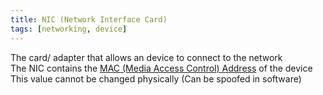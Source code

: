 ```yaml
---
title: NIC (Network Interface Card)
tags: [networking, device]
---
```


The card/ adapter that allows an device to connect to the network  
The NIC contains the [MAC (Media Access Control) Address](../Layer-wise%20Concepts/Data%20Link%20Layer%20Concepts/MAC%20(Media%20Access%20Control)%20Address.md) of the device  
This value cannot be changed physically (Can be spoofed in software)